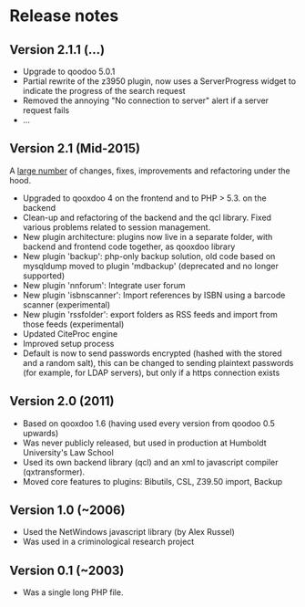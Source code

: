 Release notes
=============

Version 2.1.1 (...)
-----------------------
- Upgrade to qoodoo 5.0.1
- Partial rewrite of the z3950 plugin, now uses a ServerProgress widget to indicate
  the progress of the search request
- Removed the annoying "No connection to server" alert if a server request fails
- ...


Version 2.1 (Mid-2015)
-----------------------
A [large number](https://github.com/cboulanger/bibliograph/issues?q=milestone%3Av2.1+is%3Aclosed)
of changes, fixes, improvements and refactoring under the hood.
- Upgraded to qooxdoo 4 on the frontend and to PHP > 5.3. on the backend
- Clean-up and refactoring of the backend and the qcl library. Fixed various problems 
  related to session management.
- New plugin architecture: plugins now live in a separate folder, with backend and
  frontend code together, as qooxdoo library
- New plugin 'backup': php-only backup solution, old code based on mysqldump moved
  to plugin 'mdbackup' (deprecated and no longer supported) 
- New plugin 'nnforum': Integrate user forum
- New plugin 'isbnscanner': Import references by ISBN using a barcode scanner (experimental)
- New plugin 'rssfolder': export folders as RSS feeds and import from those feeds (experimental)
- Updated CiteProc engine
- Improved setup process
- Default is now to send passwords encrypted (hashed with the stored and a random salt), this
  can be changed to sending plaintext passwords (for example, for LDAP servers), but only if
  a https connection exists

Version 2.0 (2011)
------------------
- Based on qooxdoo 1.6 (having used every version from qoodoo 0.5 upwards)
- Was never publicly released, but used in production at Humboldt University's Law School
- Used its own backend library (qcl) and an xml to javascript compiler (qxtransformer).
- Moved core features to plugins: Bibutils, CSL, Z39.50 import, Backup

Version 1.0 (~2006)
-------------------
- Used the NetWindows javascript library (by Alex Russel)
- Was used in a criminological research project

Version 0.1 (~2003)
-------------------
- Was a single long PHP file.